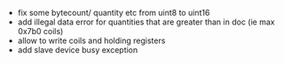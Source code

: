 * fix some bytecount/ quantity etc from uint8 to uint16
* add illegal data error for quantities that are greater than in doc (ie max 0x7b0 coils)
* allow to write coils and holding registers
* add slave device busy exception
